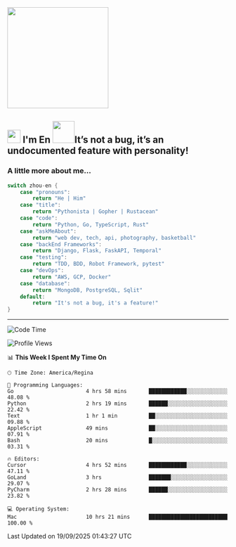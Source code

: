 <img align='center' src="https://media.giphy.com/media/GP1TJJSV4Ys1r64q2A/giphy.gif" width="230">

<h2><img src="https://emojis.slackmojis.com/emojis/images/1531849430/4246/blob-sunglasses.gif?1531849430" width="30"/> I'm En <img src="https://media.giphy.com/media/12oufCB0MyZ1Go/giphy.gif" width="50">It’s not a bug, it’s an undocumented feature with personality!</h2>


<!-- <img align='right' src="https://media.giphy.com/media/M9gbBd9nbDrOTu1Mqx/giphy.gif" width="230"> -->


### A little more about me... 
<!--
```javascript
const zhou-en = {
    pronouns: "He" | "Him",
    title: "Pythonista" | "Gopher" | "Rustacean",
    code: ["Python", "Go", "Rust", "TypeScript"],
    askMeAbout: ["web dev", "tech", "app dev", "photography"],
    technologies: {
        backEnd: {
            python: ["Django", "Flask", "FaskAPI"],
            go: []
        },
        scraping: ["selenium", "scrapy", "spider"],
        testing: ["Robot Framework"],
        devOps: ["AWS", "Docker", "GCP", "Nginx"],
        databases: ["mongo", "postgresql", "sqlite"],
        misc: ["Firebase", "Heroku"]
    },
    architecture: ["Event Driven Architecture", "Microservices"],
    currentFocus: ["Temporal", "Rust"],
    funFact: "It's not a bug, it's a feature!"
};
```
  -->

```go
switch zhou-en {
    case "pronouns":
        return "He | Him"
    case "title":
        return "Pythonista | Gopher | Rustacean"
    case "code":
        return "Python, Go, TypeScript, Rust"
    case "askMeAbout":
        return "web dev, tech, api, photography, basketball"
    case "backEnd Frameworks":
        return "Django, Flask, FaskAPI, Temporal"
    case "testing":
        return "TDD, BDD, Robot Framework, pytest"
    case "devOps":
        return "AWS, GCP, Docker"
    case "database":
        return "MongoDB, PostgreSQL, Sqlit"
    default:
        return "It's not a bug, it's a feature!"
}
```




---
<!--START_SECTION:waka-->
![Code Time](http://img.shields.io/badge/Code%20Time-2%2C522%20hrs%2050%20mins-blue)

![Profile Views](http://img.shields.io/badge/Profile%20Views-1-blue)

📊 **This Week I Spent My Time On** 

```text
🕑︎ Time Zone: America/Regina

💬 Programming Languages: 
Go                       4 hrs 58 mins       ████████████░░░░░░░░░░░░░   48.08 % 
Python                   2 hrs 19 mins       ██████░░░░░░░░░░░░░░░░░░░   22.42 % 
Text                     1 hr 1 min          ██░░░░░░░░░░░░░░░░░░░░░░░   09.88 % 
AppleScript              49 mins             ██░░░░░░░░░░░░░░░░░░░░░░░   07.91 % 
Bash                     20 mins             █░░░░░░░░░░░░░░░░░░░░░░░░   03.31 % 

🔥 Editors: 
Cursor                   4 hrs 52 mins       ████████████░░░░░░░░░░░░░   47.11 % 
GoLand                   3 hrs               ███████░░░░░░░░░░░░░░░░░░   29.07 % 
PyCharm                  2 hrs 28 mins       ██████░░░░░░░░░░░░░░░░░░░   23.82 % 

💻 Operating System: 
Mac                      10 hrs 21 mins      █████████████████████████   100.00 % 
```


 Last Updated on 19/09/2025 01:43:27 UTC
<!--END_SECTION:waka-->
